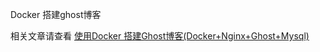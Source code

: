 Docker 搭建ghost博客

相关文章请查看 [使用Docker 搭建Ghost博客(Docker+Nginx+Ghost+Mysql)](https://www.blackchen.site)
